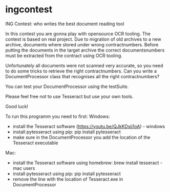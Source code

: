 # ingcontest
ING Contest: who writes the best document reading tool

In this contest you are gonna play with opensource OCR tooling. The contest is based
on real project. Due to migration of old archives to a new archive, documents where stored
under wrong contractnumbers. Before putting the documents in the target archive the correct
documentsnumbers must be extracted from the contract using OCR tooling.

Unfortunately all documents were not scanned very accurate, so you need to do some tricks to
retrieve the right contractnumbers. Can you write a DocumentProcessor class that recognises all
the right contractnumbers?

You can test your DocumentProcessor using the testSuite.

Please feel free not to use Tesseract but use your own tools.

Good luck!




To run this programm you need to first:
Windows:
- install the Tesseract software (https://youtu.be/QJkKDsjj1oA) - windows
- install pytesseract using pip: pip install pytesseract
- make sure in the DocumentProcessor you add the location of the Tesseract executable

Mac:
- install the Tesseract software using homebrew: brew install tesseract - mac users
- install pytesseract using pip: pip install pytesseract
- remove the line with the location of Tesseract.exe in DocumentProcessor
